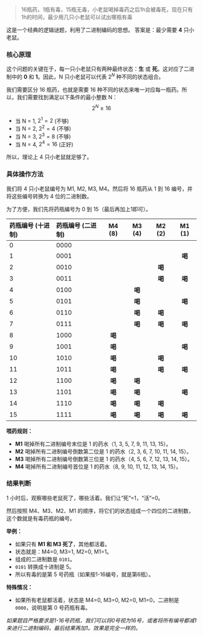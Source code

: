 > 16瓶药，1瓶有毒，15瓶无毒，小老鼠喝掉毒药之后1h会被毒死，现在只有1h的时间，最少用几只小老鼠可以试出哪瓶有毒

这是一个经典的逻辑谜题，利用了二进制编码的思想。
答案是：最少需要 **4** 只小老鼠。
### 核心原理

这个问题的关键在于，每一只小老鼠只有两种最终状态：**生** 或 **死**。这对应了二进制中的 **0** 和 **1**。因此，N 只小老鼠可以代表 $2^N$ 种不同的状态组合。

我们需要区分 16 瓶药，也就是需要 16 种不同的状态来唯一对应每一瓶药。所以，我们需要找到满足以下条件的最小整数 N：
$$2^N \ge 16$$

* 当 N = 1, $2^1 = 2$ (不够)
* 当 N = 2, $2^2 = 4$ (不够)
* 当 N = 3, $2^3 = 8$ (不够)
* 当 N = 4, $2^4 = 16$ (正好)

所以，理论上 4 只小老鼠就足够了。

### 具体操作方法

我们将 4 只小老鼠编号为 M1, M2, M3, M4。然后将 16 瓶药从 1 到 16 编号，并将这些编号转换为 4 位的二进制数。

为了方便，我们先将药瓶编号为 0 到 15（最后再加上1即可）。

| 药瓶编号 (十进制) | 药瓶编号 (二进制) | M4 (8) | M3 (4) | M2 (2) | M1 (1) |
| :------------------ | :------------------ | :----: | :----: | :----: | :----: |
| 0                   | 0000                |        |        |        |        |
| 1                   | 0001                |        |        |        | **喝** |
| 2                   | 0010                |        |        | **喝** |        |
| 3                   | 0011                |        |        | **喝** | **喝** |
| 4                   | 0100                |        | **喝** |        |        |
| 5                   | 0101                |        | **喝** |        | **喝** |
| 6                   | 0110                |        | **喝** | **喝** |        |
| 7                   | 0111                |        | **喝** | **喝** | **喝** |
| 8                   | 1000                | **喝** |        |        |        |
| 9                   | 1001                | **喝** |        |        | **喝** |
| 10                  | 1010                | **喝** |        | **喝** |        |
| 11                  | 1011                | **喝** |        | **喝** | **喝** |
| 12                  | 1100                | **喝** | **喝** |        |        |
| 13                  | 1101                | **喝** | **喝** |        | **喝** |
| 14                  | 1110                | **喝** | **喝** | **喝** |        |
| 15                  | 1111                | **喝** | **喝** | **喝** | **喝** |

**喂药规则：**

* **M1** 喝掉所有二进制编号末位是 1 的药水（1, 3, 5, 7, 9, 11, 13, 15）。
* **M2** 喝掉所有二进制编号倒数第二位是 1 的药水（2, 3, 6, 7, 10, 11, 14, 15）。
* **M3** 喝掉所有二进制编号倒数第三位是 1 的药水（4, 5, 6, 7, 12, 13, 14, 15）。
* **M4** 喝掉所有二进制编号首位是 1 的药水（8, 9, 10, 11, 12, 13, 14, 15）。

### 结果判断

1 小时后，观察哪些老鼠死了，哪些活着。我们让“死”=1，“活”=0。

然后按照 M4、M3、M2、M1 的顺序，将它们的状态组成一个四位的二进制数，这个数就是有毒药瓶的编号。

**举例：**
* 如果只有 **M1 和 M3 死了**，其他都活着。
* 状态就是：M4=0, M3=1, M2=0, M1=1。
* 组成的二进制数是 `0101`。
* `0101` 转换成十进制是 5。
* 所以有毒的是第 5 号药瓶（如果按1-16编号，就是第6瓶）。

**特殊情况：**
* 如果所有老鼠都活着，状态是 M4=0, M3=0, M2=0, M1=0，二进制是 `0000`，说明是第 0 号药瓶有毒。

*如果题目严格要求是1-16号药瓶，我们可以将0号视为16号，或者将所有编号都减1来进行二进制编码，最后结果再加1。效果是完全一样的。*